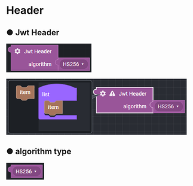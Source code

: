 # Header

## ● Jwt Header

![](../../../.gitbook/assets/image%20%28286%29.png)

![](../../../.gitbook/assets/image%20%28309%29.png)

## ● algorithm type

![](../../../.gitbook/assets/image%20%28274%29.png)

